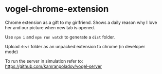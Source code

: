 # vogel-chrome-extension
Chrome extension as a gift to my girlfriend. Shows a daily reason why I love her and our picture when new tab is opened.

Use `npm i` and `npm run watch` to generate a `dist` folder.

Upload `dist` folder as an unpacked extension to chrome (in developer mode)

To run the server in simulation refer to: https://github.com/kamranpoladov/vogel-server

